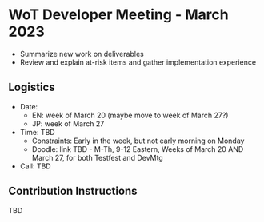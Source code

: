 # WoT Developer Meeting - March 2023
* Summarize new work on deliverables
* Review and explain at-risk items and gather implementation experience

## Logistics 
* Date: 
   - EN: week of March 20 (maybe move to week of March 27?)
   - JP: week of March 27
* Time: TBD
   - Constraints: Early in the week, but not early morning on Monday
   - Doodle: link TBD - M-Th, 9-12 Eastern, Weeks of March 20 AND March 27, for both Testfest and DevMtg
* Call: TBD

## Contribution Instructions 
TBD
